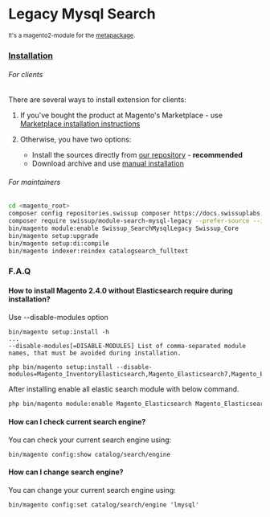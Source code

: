 # Legacy Mysql Search 

<sup>It's a magento2-module for the [metapackage](https://github.com/swissup/search-mysql-legacy/).</sup>

### [Installation](https://docs.swissuplabs.com/m2/extensions/search-mysql-legacy/installation/)

###### For clients

There are several ways to install extension for clients:

 1. If you've bought the product at Magento's Marketplace - use
    [Marketplace installation instructions](https://docs.magento.com/marketplace/user_guide/buyers/install-extension.html)

 2. Otherwise, you have two options:
    - Install the sources directly from [our repository](https://docs.swissuplabs.com/m2/extensions/search-mysql-legacy/installation/composer/) - **recommended**
    - Download archive and use [manual installation](https://docs.swissuplabs.com/m2/extensions/search-mysql-legacy/installation/manual/)


###### For maintainers

```bash
cd <magento_root>
composer config repositories.swissup composer https://docs.swissuplabs.com/packages/
composer require swissup/module-search-mysql-legacy --prefer-source --ignore-platform-reqs
bin/magento module:enable Swissup_SearchMysqlLegacy Swissup_Core
bin/magento setup:upgrade
bin/magento setup:di:compile
bin/magento indexer:reindex catalogsearch_fulltext
```

### F.A.Q

#### How to install Magento 2.4.0 without Elasticsearch require during installation?

Use --disable-modules option

```
bin/magento setup:install -h
...
--disable-modules[=DISABLE-MODULES] List of comma-separated module names, that must be avoided during installation.
```

```
php bin/magento setup:install --disable-modules=Magento_InventoryElasticsearch,Magento_Elasticsearch7,Magento_Elasticsearch6,Magento_Elasticsearch
```

After installing enable all elastic search module with below command.
```bash
php bin/magento module:enable Magento_Elasticsearch Magento_Elasticsearch6 Magento_Elasticsearch7 Magento_InventoryElasticsearch
```
#### How can I check current search engine?

You can check your current search engine using:
```
bin/magento config:show catalog/search/engine
```

#### How can I change search engine?

You can change your current search engine using:
```
bin/magento config:set catalog/search/engine 'lmysql'
```

